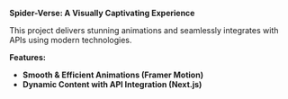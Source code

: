 **Spider-Verse: A Visually Captivating Experience**

This project delivers stunning animations and seamlessly integrates with APIs using modern technologies.

**Features:**

- **Smooth & Efficient Animations (Framer Motion)**
- **Dynamic Content with API Integration (Next.js)**

